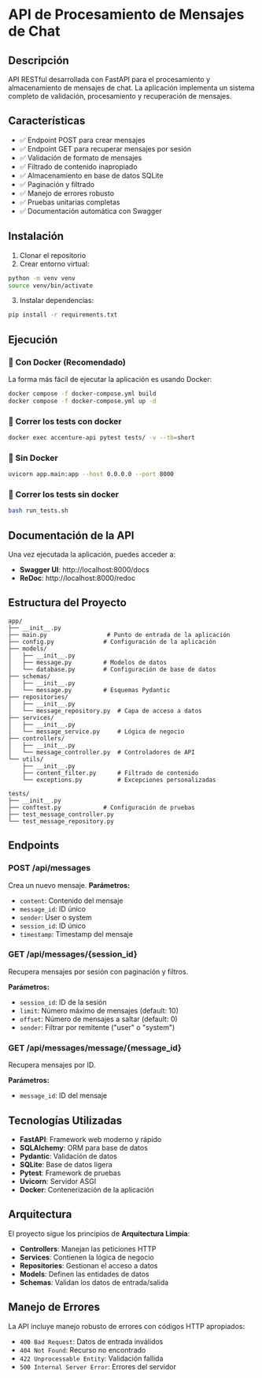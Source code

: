 # API de Procesamiento de Mensajes de Chat

## Descripción
API RESTful desarrollada con FastAPI para el procesamiento y almacenamiento de mensajes de chat. La aplicación implementa un sistema completo de validación, procesamiento y recuperación de mensajes.

## Características
- ✅ Endpoint POST para crear mensajes
- ✅ Endpoint GET para recuperar mensajes por sesión
- ✅ Validación de formato de mensajes
- ✅ Filtrado de contenido inapropiado
- ✅ Almacenamiento en base de datos SQLite
- ✅ Paginación y filtrado
- ✅ Manejo de errores robusto
- ✅ Pruebas unitarias completas
- ✅ Documentación automática con Swagger

## Instalación

1. Clonar el repositorio
2. Crear entorno virtual:
```bash
python -m venv venv
source venv/bin/activate
```

3. Instalar dependencias:
```bash
pip install -r requirements.txt
```

## Ejecución

### 🐳 Con Docker (Recomendado)

La forma más fácil de ejecutar la aplicación es usando Docker:

```bash
docker compose -f docker-compose.yml build
docker compose -f docker-compose.yml up -d
```


### 🧾 Correr los tests con docker
```bash
docker exec accenture-api pytest tests/ -v --tb=short
```

### 🔧 Sin Docker

```bash
uvicorn app.main:app --host 0.0.0.0 --port 8000
```

### 🧾 Correr los tests sin docker
```bash
bash run_tests.sh
```

## Documentación de la API

Una vez ejecutada la aplicación, puedes acceder a:
- **Swagger UI**: http://localhost:8000/docs
- **ReDoc**: http://localhost:8000/redoc

## Estructura del Proyecto

```
app/
├── __init__.py
├── main.py                 # Punto de entrada de la aplicación
├── config.py              # Configuración de la aplicación
├── models/
│   ├── __init__.py
│   ├── message.py         # Modelos de datos
│   └── database.py        # Configuración de base de datos
├── schemas/
│   ├── __init__.py
│   └── message.py         # Esquemas Pydantic
├── repositories/
│   ├── __init__.py
│   └── message_repository.py  # Capa de acceso a datos
├── services/
│   ├── __init__.py
│   └── message_service.py     # Lógica de negocio
├── controllers/
│   ├── __init__.py
│   └── message_controller.py  # Controladores de API
└── utils/
    ├── __init__.py
    ├── content_filter.py      # Filtrado de contenido
    └── exceptions.py          # Excepciones personalizadas

tests/
├── __init__.py
├── conftest.py            # Configuración de pruebas
├── test_message_controller.py
└── test_message_repository.py
```

## Endpoints

### POST /api/messages
Crea un nuevo mensaje.
**Parámetros:**
- `content`: Contenido del mensaje
- `message_id`: ID único
- `sender`: User o system
- `session_id`: ID único
- `timestamp`: Timestamp del mensaje


### GET /api/messages/{session_id}
Recupera mensajes por sesión con paginación y filtros.

**Parámetros:**
- `session_id`: ID de la sesión
- `limit`: Número máximo de mensajes (default: 10)
- `offset`: Número de mensajes a saltar (default: 0)
- `sender`: Filtrar por remitente ("user" o "system")


### GET /api/messages/message/{message_id}
Recupera mensajes por ID.

**Parámetros:**
- `message_id`: ID del mensaje


## Tecnologías Utilizadas

- **FastAPI**: Framework web moderno y rápido
- **SQLAlchemy**: ORM para base de datos
- **Pydantic**: Validación de datos
- **SQLite**: Base de datos ligera
- **Pytest**: Framework de pruebas
- **Uvicorn**: Servidor ASGI
- **Docker**: Contenerización de la aplicación

## Arquitectura

El proyecto sigue los principios de **Arquitectura Limpia**:

- **Controllers**: Manejan las peticiones HTTP
- **Services**: Contienen la lógica de negocio
- **Repositories**: Gestionan el acceso a datos
- **Models**: Definen las entidades de datos
- **Schemas**: Validan los datos de entrada/salida

## Manejo de Errores

La API incluye manejo robusto de errores con códigos HTTP apropiados:
- `400 Bad Request`: Datos de entrada inválidos
- `404 Not Found`: Recurso no encontrado
- `422 Unprocessable Entity`: Validación fallida
- `500 Internal Server Error`: Errores del servidor 